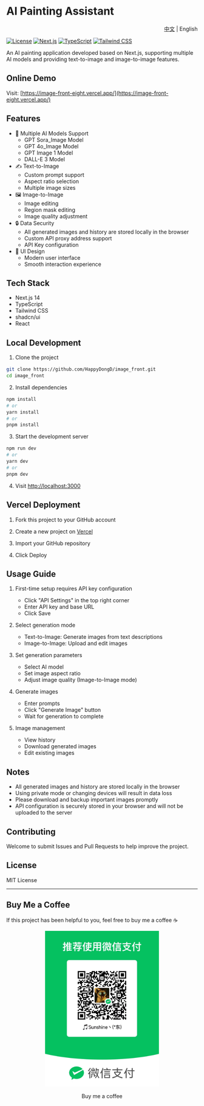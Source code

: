 # AI Painting Assistant

<div align="right"><a href="README.md">中文</a> | English</div>

[![License](https://img.shields.io/badge/license-MIT-green.svg)](https://opensource.org/licenses/MIT)
[![Next.js](https://img.shields.io/badge/Next.js-14-black.svg)](https://nextjs.org/)
[![TypeScript](https://img.shields.io/badge/TypeScript-5.0-blue.svg)](https://www.typescriptlang.org/)
[![Tailwind CSS](https://img.shields.io/badge/Tailwind%20CSS-3.0-38B2AC.svg)](https://tailwindcss.com/)

An AI painting application developed based on Next.js, supporting multiple AI models and providing text-to-image and image-to-image features.

## Online Demo

Visit: [https://image-front-eight.vercel.app/](https://image-front-eight.vercel.app/)

## Features

- 🎨 Multiple AI Models Support
  - GPT Sora_Image Model
  - GPT 4o_Image Model
  - GPT Image 1 Model
  - DALL-E 3 Model
- ✍️ Text-to-Image
  - Custom prompt support
  - Aspect ratio selection
  - Multiple image sizes
- 🖼️ Image-to-Image
  - Image editing
  - Region mask editing
  - Image quality adjustment
- 🔒 Data Security
  - All generated images and history are stored locally in the browser
  - Custom API proxy address support
  - API Key configuration
- 📱 UI Design
  - Modern user interface
  - Smooth interaction experience

## Tech Stack

- Next.js 14
- TypeScript
- Tailwind CSS
- shadcn/ui
- React

## Local Development

1. Clone the project
```bash
git clone https://github.com/HappyDongD/image_front.git
cd image_front
```

2. Install dependencies
```bash
npm install
# or
yarn install
# or
pnpm install
```

3. Start the development server
```bash
npm run dev
# or
yarn dev
# or
pnpm dev
```

4. Visit [http://localhost:3000](http://localhost:3000)

## Vercel Deployment

1. Fork this project to your GitHub account

2. Create a new project on [Vercel](https://vercel.com)

3. Import your GitHub repository

4. Click Deploy

## Usage Guide

1. First-time setup requires API key configuration
   - Click "API Settings" in the top right corner
   - Enter API key and base URL
   - Click Save

2. Select generation mode
   - Text-to-Image: Generate images from text descriptions
   - Image-to-Image: Upload and edit images

3. Set generation parameters
   - Select AI model
   - Set image aspect ratio
   - Adjust image quality (Image-to-Image mode)

4. Generate images
   - Enter prompts
   - Click "Generate Image" button
   - Wait for generation to complete

5. Image management
   - View history
   - Download generated images
   - Edit existing images

## Notes

- All generated images and history are stored locally in the browser
- Using private mode or changing devices will result in data loss
- Please download and backup important images promptly
- API configuration is securely stored in your browser and will not be uploaded to the server

## Contributing

Welcome to submit Issues and Pull Requests to help improve the project.

## License

MIT License 

---

## Buy Me a Coffee

If this project has been helpful to you, feel free to buy me a coffee ☕️

<div align="center">
  <img src="./public/wechat-pay.png" alt="WeChat Pay QR Code" width="300" />
  <p>Buy me a coffee </p>
</div>

